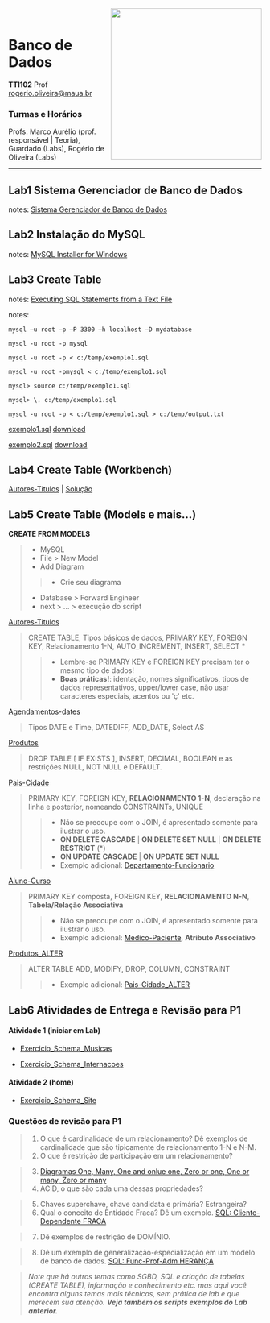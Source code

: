 <img src="https://maua.br/images/selo-60-anos-maua.svg" width=300, align="right">
<br>

# Banco de Dados
**TTI102** Prof rogerio.oliveira@maua.br

### Turmas e Horários

Profs: Marco Aurélio (prof. responsável | Teoria), Guardado (Labs), Rogério de Oliveira (Labs)

---

## Lab1 Sistema Gerenciador de Banco de Dados

notes:  [Sistema Gerenciador de Banco de Dados](https://github.com/Rogerio-mack/IMT_Banco_de_Dados/blob/main/Lab1_notes.md)

## Lab2 **Instalação do MySQL**

notes: [MySQL Installer for Windows](https://dev.mysql.com/downloads/installer/)

## Lab3 **Create Table**

notes: [Executing SQL Statements from a Text File](https://dev.mysql.com/doc/refman/8.0/en/mysql-batch-commands.html)

notes:

```
mysql –u root –p –P 3300 –h localhost –D mydatabase

mysql -u root -p mysql

mysql -u root -p < c:/temp/exemplo1.sql

mysql -u root -pmysql < c:/temp/exemplo1.sql

mysql> source c:/temp/exemplo1.sql

mysql> \. c:/temp/exemplo1.sql

mysql -u root -p < c:/temp/exemplo1.sql > c:/temp/output.txt
```

[exemplo1.sql](https://github.com/Rogerio-mack/IMT_Banco_de_Dados/blob/main/exemplo1.sql) [download](https://github.com/Rogerio-mack/IMT_Banco_de_Dados/raw/main/exemplo1.sql) 

[exemplo2.sql](https://github.com/Rogerio-mack/IMT_Banco_de_Dados/blob/main/exemplo2.sql) [download](https://github.com/Rogerio-mack/IMT_Banco_de_Dados/raw/main/exemplo2.sql)

## Lab4 **Create Table (Workbench)**

[Autores-Títulos](https://github.com/Rogerio-mack/IMT_Banco_de_Dados/blob/main/Lab3_2025S1.sql) | 
[Solução](https://github.com/Rogerio-mack/IMT_Banco_de_Dados/blob/main/Exemplos/Autores-Titulos.sql)  

## Lab5 **Create Table (Models e mais...)**

**CREATE FROM MODELS**
> - MySQL
> - File > New Model
> - Add Diagram
> > - Crie seu diagrama
> - Database > Forward Engineer
> - next > ... > execução do script

[Autores-Títulos](https://github.com/Rogerio-mack/IMT_Banco_de_Dados/blob/main/Exemplos/Autores-Titulos.sql)

> CREATE TABLE, Tipos básicos de dados, PRIMARY KEY, FOREIGN KEY, Relacionamento 1-N, AUTO_INCREMENT, INSERT, SELECT *
> > - Lembre-se PRIMARY KEY e FOREIGN KEY precisam ter o mesmo tipo de dados!
> > - **Boas práticas!**: identação, nomes significativos, tipos de dados representativos, upper/lower case, não usar caracteres especiais, acentos ou 'ç' etc.

[Agendamentos-dates](https://github.com/Rogerio-mack/IMT_Banco_de_Dados/blob/main/Exemplos/Agendamentos-dates.sql)

> Tipos DATE e Time, DATEDIFF, ADD_DATE, Select <campo> AS <campo-nome>

[Produtos](https://github.com/Rogerio-mack/IMT_Banco_de_Dados/blob/main/Exemplos/Produtos.sql)

> DROP TABLE [ IF EXISTS ], INSERT, DECIMAL, BOOLEAN e as restrições NULL, NOT NULL e DEFAULT. 

[Pais-Cidade](https://github.com/Rogerio-mack/IMT_Banco_de_Dados/blob/main/Exemplos/Pais-Cidade.sql)

> PRIMARY KEY, FOREIGN KEY, **RELACIONAMENTO 1-N**, declaração na linha e posterior, nomeando CONSTRAINTs, UNIQUE 
> > - Não se preocupe com o JOIN, é apresentado somente para ilustrar o uso.
> > - **ON DELETE CASCADE** | **ON DELETE SET NULL** | **ON DELETE RESTRICT** (\*)
> > - **ON UPDATE CASCADE** | **ON UPDATE SET NULL**
> > - Exemplo adicional: [Departamento-Funcionario](https://github.com/Rogerio-mack/IMT_Banco_de_Dados/blob/main/Exemplos/Departamento-Funcionario.sql)

[Aluno-Curso](https://github.com/Rogerio-mack/IMT_Banco_de_Dados/blob/main/Exemplos/Aluno-Curso.sql)

> PRIMARY KEY composta, FOREIGN KEY, **RELACIONAMENTO N-N**, **Tabela/Relação Associativa** 
> > - Não se preocupe com o JOIN, é apresentado somente para ilustrar o uso.
> > - Exemplo adicional: [Medico-Paciente](https://github.com/Rogerio-mack/IMT_Banco_de_Dados/blob/main/Exemplos/Medico-Paciente.sql), **Atributo Associativo** 

[Produtos_ALTER](https://github.com/Rogerio-mack/IMT_Banco_de_Dados/blob/main/Exemplos/Produtos_ALTER.sql)

> ALTER TABLE ADD, MODIFY, DROP, COLUMN, CONSTRAINT
> > - Exemplo adicional: [Pais-Cidade_ALTER](https://github.com/Rogerio-mack/IMT_Banco_de_Dados/blob/main/Exemplos/Pais-Cidade_ALTER.sql)
 
## Lab6 **Atividades de Entrega e Revisão para P1**

#### Atividade 1 (iniciar em Lab)

* [Exercicio_Schema_Musicas](https://github.com/Rogerio-mack/IMT_Banco_de_Dados/blob/main/Exercicio_Schema_Musicas.md)

* [Exercicio_Schema_Internacoes](https://github.com/Rogerio-mack/IMT_Banco_de_Dados/blob/main/Exercicio_Schema_Internacoes.md)

#### Atividade 2 (home)

* [Exercicio_Schema_Site](https://github.com/Rogerio-mack/IMT_Banco_de_Dados/blob/main/Exercicio_Schema_Site.md)

### Questões de revisão para P1

> 1. O que é cardinalidade de um relacionamento? Dê exemplos de cardinalidade que são tipicamente de relacionamento 1-N e N-M.
> 2. O que é restrição de participação em um relacionamento? 
<!-- (obrigatória, opcional, total ou parcial) -->
> 3. [Diagramas One, Many, One and onlue one, Zero or one, One or many, Zero or many](https://github.com/Rogerio-mack/IMT_Banco_de_Dados/blob/main/Figuras/relacionamentos_figs.png)
> 4. ACID, o que são cada uma dessas propriedades?
<!-- (consistência, operações não deixa o banco em um estado inconsistente, pense as integridades referenciais) -->
> 5. Chaves superchave, chave candidata e primária? Estrangeira? 
> 6. Qual o conceito de Entidade Fraca? Dê um exemplo. [SQL: Cliente-Dependente FRACA](https://github.com/Rogerio-mack/IMT_Banco_de_Dados/blob/main/cliente-dependente-FRACA.sql)
<!-- (entidade fraca não tem existência própria, depende de outra entidade, por exemplo DEPENDENTE depende de FUNCIONARIO, possui uma chave 
composta com FK em FUNCIONARIO e é representada por um retângulo duplo) -->
> 7. Dê exemplos de restrição de DOMÍNIO.
<!-- (valores possíveis de um atributo) -->
> 8. Dê um exemplo de generalização-especialização em um modelo de banco de dados. [SQL: Func-Prof-Adm HERANÇA](https://github.com/Rogerio-mack/IMT_Banco_de_Dados/blob/main/Func-Prof-Adm-HERANCA.sql)
<!-- (FUNCIONARIO> PROFESSOR | ADMNISTRATIVO, CLIENTE> PF | PJ, o postgres implementa superclasse) -->

> *Note que há outros temas como SGBD, SQL e criação de tabelas (CREATE TABLE), informação e conhecimento etc. mas aqui você encontra alguns temas mais técnicos, sem prática de lab e que merecem sua atenção. **Veja também os scripts exemplos do Lab anterior.*** 
